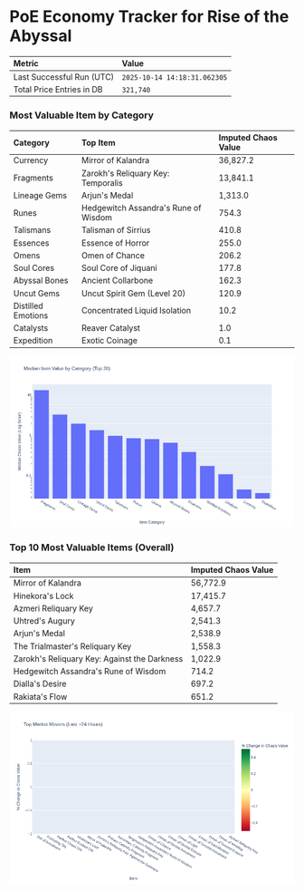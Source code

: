 # PoE Economy Tracker for Rise of the Abyssal

<!-- START_MAINTENANCE -->
| Metric | Value |
|:---|:---|
| Last Successful Run (UTC) | `2025-10-14 14:18:31.062305` |
| Total Price Entries in DB | `321,740` |

<!-- END_MAINTENANCE -->

<!-- START_DATAFRAME_DEBUG -->
<!-- END_DATAFRAME_DEBUG -->

<!-- START_CATEGORY_ANALYSIS -->
### Most Valuable Item by Category
| Category | Top Item | Imputed Chaos Value |
| :--- | :--- | :--- |
| Currency | Mirror of Kalandra | 36,827.2 |
| Fragments | Zarokh's Reliquary Key: Temporalis | 13,841.1 |
| Lineage Gems | Arjun's Medal | 1,313.0 |
| Runes | Hedgewitch Assandra's Rune of Wisdom | 754.3 |
| Talismans | Talisman of Sirrius | 410.8 |
| Essences | Essence of Horror | 255.0 |
| Omens | Omen of Chance | 206.2 |
| Soul Cores | Soul Core of Jiquani | 177.8 |
| Abyssal Bones | Ancient Collarbone | 162.3 |
| Uncut Gems | Uncut Spirit Gem (Level 20) | 120.9 |
| Distilled Emotions | Concentrated Liquid Isolation | 10.2 |
| Catalysts | Reaver Catalyst | 1.0 |
| Expedition | Exotic Coinage | 0.1 |


![Category Analysis Chart](charts/category_analysis.png)
<!-- END_ANALYSIS -->

<!-- START_ANALYSIS -->
### Top 10 Most Valuable Items (Overall)
| Item | Imputed Chaos Value |
| :--- | :--- |
| Mirror of Kalandra | 56,772.9 |
| Hinekora's Lock | 17,415.7 |
| Azmeri Reliquary Key | 4,657.7 |
| Uhtred's Augury | 2,541.3 |
| Arjun's Medal | 2,538.9 |
| The Trialmaster's Reliquary Key | 1,558.3 |
| Zarokh's Reliquary Key: Against the Darkness | 1,022.9 |
| Hedgewitch Assandra's Rune of Wisdom | 714.2 |
| Dialla's Desire | 697.2 |
| Rakiata's Flow | 651.2 |


![Market Movers Chart](charts/market_movers.png)
<!-- END_ANALYSIS -->
